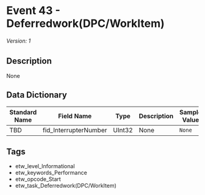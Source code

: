 # Event 43 - Deferredwork(DPC/WorkItem)
###### Version: 1

## Description
None

## Data Dictionary
|Standard Name|Field Name|Type|Description|Sample Value|
|---|---|---|---|---|
|TBD|fid_InterrupterNumber|UInt32|None|`None`|

## Tags
* etw_level_Informational
* etw_keywords_Performance
* etw_opcode_Start
* etw_task_Deferredwork(DPC/WorkItem)
